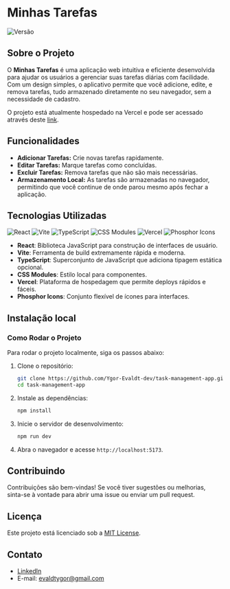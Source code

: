 # Minhas Tarefas
![Versão](https://img.shields.io/badge/Versão-1.0.0-blue?style=flat-square)

## Sobre o Projeto

O **Minhas Tarefas** é uma aplicação web intuitiva e eficiente desenvolvida para ajudar os usuários a gerenciar suas tarefas diárias com facilidade. Com um design simples, o aplicativo permite que você adicione, edite, e remova tarefas, tudo armazenado diretamente no seu navegador, sem a necessidade de cadastro.

O projeto está atualmente hospedado na Vercel e pode ser acessado através deste [link](https://task-management-app-woad.vercel.app/).

## Funcionalidades

- **Adicionar Tarefas:** Crie novas tarefas rapidamente.
- **Editar Tarefas:** Marque tarefas como concluídas.
- **Excluir Tarefas:** Remova tarefas que não são mais necessárias.
- **Armazenamento Local:** As tarefas são armazenadas no navegador, permitindo que você continue de onde parou mesmo após fechar a aplicação.

## Tecnologias Utilizadas
![React](https://img.shields.io/badge/React-20232A?style=for-the-badge&logo=react&logoColor=61DAFB) ![Vite](https://img.shields.io/badge/Vite-646CFF?style=for-the-badge&logo=vite&logoColor=white) ![TypeScript](https://img.shields.io/badge/TypeScript-007ACC?style=for-the-badge&logo=typescript&logoColor=white) ![CSS Modules](https://img.shields.io/badge/CSS%20Modules-000?style=for-the-badge&logo=css3&logoColor=1572B6) ![Vercel](https://img.shields.io/badge/Vercel-000000?style=for-the-badge&logo=vercel&logoColor=white) ![Phosphor Icons](https://img.shields.io/badge/Phosphor%20Icons-000000?style=for-the-badge&logo=phosphor&logoColor=white)

- **React**: Biblioteca JavaScript para construção de interfaces de usuário.
- **Vite**: Ferramenta de build extremamente rápida e moderna.
- **TypeScript**: Superconjunto de JavaScript que adiciona tipagem estática opcional.
- **CSS Modules**: Estilo local para componentes.
- **Vercel**: Plataforma de hospedagem que permite deploys rápidos e fáceis.
- **Phosphor Icons**: Conjunto flexível de ícones para interfaces.


## Instalação local
### Como Rodar o Projeto

Para rodar o projeto localmente, siga os passos abaixo:

1. Clone o repositório:

   ```bash
   git clone https://github.com/Ygor-Evaldt-dev/task-management-app.git
   cd task-management-app
   ```

2. Instale as dependências:

   ```bash
   npm install
   ```

3. Inicie o servidor de desenvolvimento:

   ```bash
   npm run dev
   ```

4. Abra o navegador e acesse `http://localhost:5173`.

## Contribuindo

Contribuições são bem-vindas! Se você tiver sugestões ou melhorias, sinta-se à vontade para abrir uma issue ou enviar um pull request.

## Licença

Este projeto está licenciado sob a [MIT License](LICENSE).

## Contato

- [LinkedIn](https://www.linkedin.com/in/ygorevaldt/) 
- E-mail: evaldtygor@gmail.com

